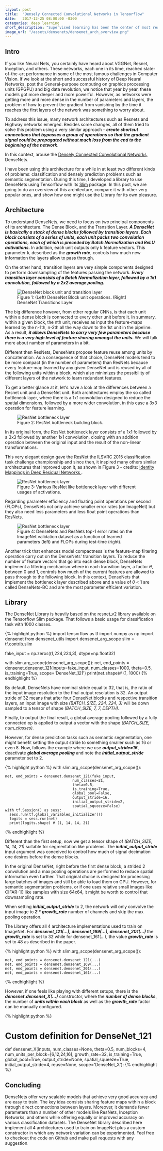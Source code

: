 ```yaml
---
layout: post
title:  "Densely Connected Convolutional Networks in Tensorflow"
date:   2017-12-25 08:00:00 -0300
categories: deep learning
short_description: "Supervised learning has been the center of most researching in deep learning in recent years. However, the necessity of creating models capable of learning from fewer or no labeled data is greater year by year."
image_url: "/assets/densenets/densenet_arch_overview.png"
---
```


## Intro

If you like Neural Nets, you certainly have heard about VGGNet, Resnet, Inception, and others. These networks, each one in its time, reached state-of-the-art performance in some of the most famous challenges in Computer Vision. If we look at the short and successful history of Deep Neural Networks, post the General-purpose computing on graphics processing units (GPGPU) and big data revolution, we notice that year by year, these models got more deeper and more powerful. However, as networks were getting more and more dense in the number of parameters and layers, the problem of how to prevent the gradient from vanishing by the time it reaches the first layers of the network was something to worry about.

To address this issue, many network architectures such as Resnets and Highway networks emerged. Besides some changes, all of them tried to solve this problem using a very similar approach - ***create shortcut connections that bypasses a group of operations so that the gradient signal could be propagated without much loss from the end to the beginning of the network***.

In this context, arouse the [Densely Connected Convolutional Networks](https://arxiv.org/abs/1608.06993), DenseNets.

I have been using this architecture for a while in at least two different kinds of problems: classification and densely prediction problems such as semantic segmentation. During this time, I developed a library to use DenseNets using Tensorflow with its [Slim](https://github.com/tensorflow/tensorflow/tree/master/tensorflow/contrib/slim) package. In this post, we are going to do an overview of this architecture, compare it with other very popular ones, and show how one might use the Library for its own pleasure.

## Architecture

To understand DenseNets, we need to focus on two principal components of its architecture. The Dense Block, and the Transition Layer. ***A DenseNet is basically a stack of dense blocks followed by transition layers. Each block consists of a series of units, each unit packs two convolution operations, each of which is preceded by Batch Normalization and ReLU activations.*** In addition, each unit outputs only k feature vectors. This parameter k, described as the ***growth rate***, controls how much new information the layers allow to pass through.

On the other hand, transition layers are very simple components designed to perform downsampling of the features passing the network. ***Every transition layer consists of a Batch Normalization layer, followed by a 1x1 convolution, followed by a 2x2 average pooling.***

<figure>
  <img class="img-responsive center-block" src="{{ site.url }}/assets/densenets/densetnet_block_unit_and_transitions_layer.png" alt="DenseNet block unit and transition layer">
  <figcaption class="caption center"> Figure 1: (Left) DenseNet Block unit operations. (Right) DenseNet Transitions Layer </figcaption>
</figure>

The big difference however, from other regular CNNs, is that each unit within a dense block is connected to every other unit before it. In summary, within a given block, the nth unit, receives as input the feature-maps learned by the n-1th, n-2th all the way down to the 1st unit in the pipeline. As a result, ***it allows DenseNets to carry very few parameters because there is a very high level of feature sharing amongst the units.*** We will talk more about number of parameters in a bit.

Different then ResNets, DenseNets propose feature reuse among units by concatenation. As a consequence of that choice, DenseNet models tend to be more compact (in the number of parameters) than ResNets because every feature-map learned by any given DenseNet unit is reused by all of the following units within a block, which also minimizes the possibility of different layers of the network to learn redundant features.

To get a better glance at it, let's have a look at the differences between a Resnet unit and a DenseNet unit. Both architectures employ the so called bottleneck layer, where there is a 1x1 convolution designed to reduce the spatial dimensions, followed by a more wider convolution, in this case a 3x3 operation for feature learning.

<figure>
  <img class="img-responsive center-block" src="{{ site.url }}/assets/densenets/resnet_blottleneck_block.png" alt="ResNet bottleneck layer">
  <figcaption class="caption center">Figure 2: ResNet bottleneck building block.</figcaption>
</figure>

In its original form, the ResNet bottleneck layer consists of a 1x1 followed by a 3x3 followed by another 1x1 convolution, closing with an addition operation between the original input and the result of the non-linear transformations.

This very elegant design gave the ResNet the ILSVRC 2015 classification task challenge championship and since then, it inspired many others similar architectures that improved upon it, as shown in Figure 3 - credits: [Identity Mappings in Deep Residual Networks
](https://arxiv.org/abs/1603.05027).

<figure>
  <img class="img-responsive center-block" src="{{ site.url }}/assets/densenets/various_resnet_based_blocks.png" alt="ResNet bottleneck layer">
  <figcaption class="caption center">Figure 3: Various ResNet like bottleneck layer with different usages of activations.</figcaption>
</figure>

Regarding parameter efficiency and floating point operations per second (FLOPs), DenseNets not only achieve smaller error rates (on ImageNet) but they also need less parameters and less float point operations than ResNets.

<figure>
  <img class="img-responsive center-block" src="{{ site.url }}/assets/densenets/denset_resnet_parameter_accuracy_comparison.png" alt="ResNet bottleneck layer">
  <figcaption class="caption center">Figure 4: DenseNets and ResNets top-1 error rates on the ImageNet validation dataset as a function of learned parameters (left) and FLOPs during test-time (right).</figcaption>
</figure>

Another trick that enhances model compactness is the feature-map filtering operation carry out on the DenseNets' transition layers. To reduce the number of feature vectors that go into each dense block, DenseNets implement a filtering mechanism where in each transition layer, a factor *&#952;*, between 0 and 1, controls how much of the current features are allowed to pass through to the following block. In this context, DenseNets that implement the bottleneck layer described above and a value of *&#952;* < 1 are called DenseNets-BC and are the most parameter efficient variation.

## Library

The DenseNet Library is heavily based on the resnet_v2 library available on the Tensorflow Slim package. That follows a basic usage for classification task with 1000 classes.

{% highlight python %}
import tensorflow as tf
import numpy as np
import densenet
from densenet_utils import densenet_arg_scope
slim = tf.contrib.slim

fake_input = np.zeros((1,224,224,3), dtype=np.float32)

with slim.arg_scope(densenet_arg_scope()):
    net, end_points = densenet.densenet_121(inputs=fake_input,
                                            num_classes=1000,
                                            theta=0.5,
                                            is_training=True,
                                            scope='DenseNet_121')
    print(net.shape)# (1, 1000)
{% endhighlight %}


By default, DenseNets have nominal stride equal to 32, that is, the ratio of the input image resolution to the final output resolution is 32. An output stride of 32 means that after four DenseNet blocks and respective transition layers, an input image with size *(BATCH_SIZE, 224, 224, 3)* will be down sampled to a tensor of shape *(BATCH_SIZE, 7, 7, DEPTH)*.

Finally, to output the final result, a global average pooling followed by a fully connected op is applied to output a vector with the shape *(BATCH_SIZE, num_classes)*.

However, for dense prediction tasks such as semantic segmentation, one might benefit setting the output stride to something smaller such as 16 or even 8. Now, follows the example where we use ***output_stride=16***, deactivate ***global average pooling*** and note the ***initial_output_stride*** parameter set to 2.

{% highlight python %}
with slim.arg_scope(densenet_arg_scope()):

    net, end_points = densenet.densenet_121(fake_input,
                                   num_classes=21,
                                   theta=0.5,
                                   is_training=True,
                                   global_pool=False,
                                   output_stride=16,
                                   initial_output_stride=2,
                                   spatial_squeeze=False)
    with tf.Session() as sess:
      sess.run(tf.global_variables_initializer())
      logits = sess.run(net)
      print(logits.shape) # (1, 14, 14, 21)
{% endhighlight %}


Different than the first setup, now we get a tensor shape of *(BATCH_SIZE, 14, 14, 21)* suitable for segmentation like problems. The ***initial_output_stride*** input argument was conceived to control how much of signal decimation one desires before the dense blocks.

In the original DenseNet, right before the first dense block, a strided 2 convolution and a max pooling operations are performed to reduce spatial information even further. That original choice is designed for processing large batches of images and still be able to load them on GPU. However, for semantic segmentation problems, or if one uses relative small images like CIFAR-10 like samples with size 64x64, it might be worth to control that downsampling rate.

When setting  ***initial_output_stride*** to 2, the network will only convolve the input image to ***2 * growth_rate*** number of channels and skip the max pooling operation.

The Library offers all 4 architecture implementations used to train on ImageNet. For ***densenet_121(...), densenet_169(...), densenet_201(...)*** the ***growth_rate*** is set to 32 while for densenet_161(...), the value ***growth_rate*** is set to 48 as described in the paper.

{% highlight python %}
with slim.arg_scope(densenet_arg_scope()):

    net, end_points = densenet.densenet_121(...)
    net, end_points = densenet.densenet_169(...)
    net, end_points = densenet.densenet_201(...)
    net, end_points = densenet.densenet_161(...)

{% endhighlight %}

However, if one feels like playing with different setups, there is the ***densenet.densenet_X(...)*** constructor, where the ***number of dense blocks***, the number of ***units within each block*** as well as the ***growth_rate*** factor can be manually configured.

{% highlight python %}
# Custom definition for DenseNet_121
def densenet_X(inputs,
                num_classes=None,
                theta=0.5,
                num_blocks=4,
                num_units_per_block=[6,12,24,16],
                growth_rate=32,
                is_training=True,
                global_pool=True,
                output_stride=None,
                spatial_squeeze=True,
                initial_output_stride=4,
                reuse=None,
                scope='DenseNet_X'):
{% endhighlight %}

## Concluding

DenseNets offer very scalable models that achieve very good accuracy and are easy to train. The key idea consists sharing feature maps within a block through direct connections between layers. Moreover, it demands fewer parameters than a number of other models like ResNets, Inception Networks, and others while offering equally or improved accuracy on various classification datasets. The DenseNet library described here implement all 4 architectures used to train on ImageNet plus a custom constructor in which any network variation can be experimented. Feel free to checkout the code on Github and make pull requests with any suggestion.
